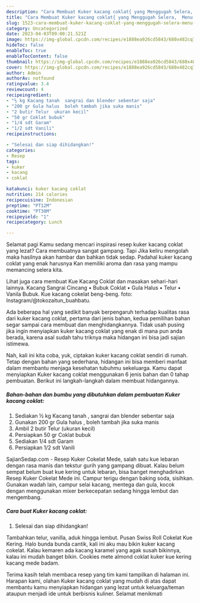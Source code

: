 ```yaml
---
description: "Cara Membuat Kuker kacang coklat{ yang Menggugah Selera,  Menu Buat lebaran"
title: "Cara Membuat Kuker kacang coklat{ yang Menggugah Selera,  Menu Buat lebaran"
slug: 1523-cara-membuat-kuker-kacang-coklat-yang-menggugah-selera-menu-buat-lebaran
category: Uncategorized
date: 2023-04-03T09:00:21.521Z
image: https://img-global.cpcdn.com/recipes/e1888ea926cd5843/680x482cq70/kuker-kacang-coklat-foto-resep-utama.jpg
hideToc: false
enableToc: true
enableTocContent: false
thumbnail: https://img-global.cpcdn.com/recipes/e1888ea926cd5843/680x482cq70/kuker-kacang-coklat-foto-resep-utama.jpg
cover: https://img-global.cpcdn.com/recipes/e1888ea926cd5843/680x482cq70/kuker-kacang-coklat-foto-resep-utama.jpg
author: Admin
authorAv: notfound
ratingvalue: 3.4
reviewcount: 4
recipeingredient:
- "½ kg Kacang tanah  sangrai dan blender sebentar saja"
- "200 gr Gula halus  boleh tambah jika suka manis"
- "2 butir Telur  ukuran kecil"
- "50 gr Coklat bubuk"
- "1/4 sdt Garam"
- "1/2 sdt Vanili"
recipeinstructions:

- "Selesai dan siap dihidangkan!"
categories:
- Resep
tags:
- kuker
- kacang
- coklat

katakunci: kuker kacang coklat 
nutrition: 214 calories
recipecuisine: Indonesian
preptime: "PT12M"
cooktime: "PT30M"
recipeyield: "1"
recipecategory: Lunch

---
```



Selamat pagi Kamu sedang mencari inspirasi resep kuker kacang coklat yang lezat? Cara membuatnya sangat gampang. Tapi Jika keliru mengolah maka hasilnya akan hambar dan bahkan tidak sedap. Padahal kuker kacang coklat yang enak harusnya Kan memiliki aroma dan rasa yang mampu memancing selera kita.


Lihat juga cara membuat Kue Kacang Coklat dan masakan sehari-hari lainnya. Kacang Sangrai Cincang • Bubuk Coklat • Gula Halus • Telur • Vanila Bubuk. Kue kacang cokelat beng-beng. foto: Instagram/@tokozaitun_buahbatu.

Ada beberapa hal yang sedikit banyak berpengaruh terhadap kualitas rasa dari kuker kacang coklat, pertama dari jenis bahan, kedua pemilihan bahan segar sampai cara membuat dan menghidangkannya. Tidak usah pusing jika ingin menyiapkan kuker kacang coklat yang enak di mana pun anda berada, karena asal sudah tahu triknya maka hidangan ini bisa jadi sajian istimewa.


Nah, kali ini kita coba, yuk, ciptakan kuker kacang coklat sendiri di rumah. Tetap dengan bahan yang sederhana, hidangan ini bisa memberi manfaat dalam membantu menjaga kesehatan tubuhmu sekeluarga. Kamu dapat menyiapkan Kuker kacang coklat menggunakan 6 jenis bahan dan 0 tahap pembuatan. Berikut ini langkah-langkah dalam membuat hidangannya.

<!--inarticleads1-->

##### Bahan-bahan dan bumbu yang dibutuhkan dalam pembuatan Kuker kacang coklat:

1. Sediakan ½ kg Kacang tanah , sangrai dan blender sebentar saja
1. Gunakan 200 gr Gula halus , boleh tambah jika suka manis
1. Ambil 2 butir Telur  (ukuran kecil)
1. Persiapkan 50 gr Coklat bubuk
1. Sediakan 1/4 sdt Garam
1. Persiapkan 1/2 sdt Vanili


SajianSedap.com - Resep Kuker Cokelat Mede, salah satu kue lebaran dengan rasa manis dan tekstur gurih yang gampang dibuat. Kalau belum sempat belum buat kue kering untuk lebaran, bisa banget menghadirkan Resep Kuker Cokelat Mede ini. Campur terigu dengan baking soda, sisihkan. Gunakan wadah lain, campur selai kacang, mentega dan gula, kocok dengan menggunakan mixer berkecepatan sedang hingga lembut dan mengembang. 

<!--inarticleads2-->

##### Cara buat Kuker kacang coklat:


1. Selesai dan siap dihidangkan!

Tambahkan telur, vanilla, aduk hingga lembut. Pusan Swiss Roll Cokelat Kue Kering. Halo bunda bunda cantik, kali ini aku mau bikin kuker kacang cokelat. Kalau kemaren ada kacang karamel yang agak susah bikinnya, kalau ini mudah banget bikin. Cookies mete almond coklat kuker kue kering kacang mede badam. 

Terima kasih telah membaca resep yang tim kami tampilkan di halaman ini. Harapan kami, olahan Kuker kacang coklat yang mudah di atas dapat membantu kamu menyiapkan hidangan yang lezat untuk keluarga/teman ataupun menjadi ide untuk berbisnis kuliner. Selamat menikmati
